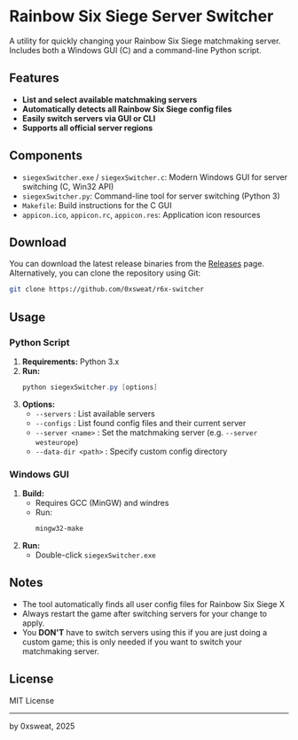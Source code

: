 # Rainbow Six Siege Server Switcher

A utility for quickly changing your Rainbow Six Siege matchmaking server. Includes both a Windows GUI (C) and a command-line Python script.

## Features
- **List and select available matchmaking servers**
- **Automatically detects all Rainbow Six Siege config files**
- **Easily switch servers via GUI or CLI**
- **Supports all official server regions**

## Components
- `siegexSwitcher.exe` / `siegexSwitcher.c`: Modern Windows GUI for server switching (C, Win32 API)
- `siegexSwitcher.py`: Command-line tool for server switching (Python 3)
- `Makefile`: Build instructions for the C GUI
- `appicon.ico`, `appicon.rc`, `appicon.res`: Application icon resources

## Download
You can download the latest release binaries from the [Releases](https://github.com/0xsweat/r6x-switcher/releases) page.
Alternatively, you can clone the repository using Git:

```bash
git clone https://github.com/0xsweat/r6x-switcher
```

## Usage

### Python Script
1. **Requirements:** Python 3.x
2. **Run:**
   ```powershell
   python siegexSwitcher.py [options]
   ```
3. **Options:**
   - `--servers` : List available servers
   - `--configs` : List found config files and their current server
   - `--server <name>` : Set the matchmaking server (e.g. `--server westeurope`)
   - `--data-dir <path>` : Specify custom config directory

### Windows GUI
1. **Build:**
   - Requires GCC (MinGW) and windres
   - Run:
     ```powershell
     mingw32-make
     ```
2. **Run:**
   - Double-click `siegexSwitcher.exe`

## Notes
- The tool automatically finds all user config files for Rainbow Six Siege X
- Always restart the game after switching servers for your change to apply.
- You **DON'T** have to switch servers using this if you are just doing a custom game; this is only needed if you want to switch your matchmaking server.

## License
MIT License

---
by 0xsweat, 2025
